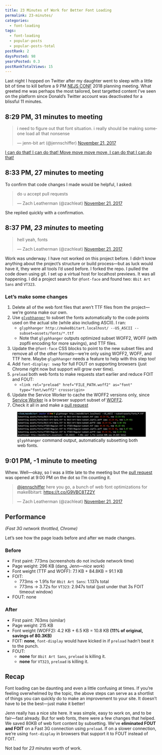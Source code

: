 ```yaml
---
title: 23 Minutes of Work for Better Font Loading
permalink: 23-minutes/
categories:
  - font-loading
tags:
  - font-loading
  - popular-posts
  - popular-posts-total
postRank: 2
daysPosted: 98
yearsPosted: 0.3
postRankTotalViews: 15
---
```


Last night I hopped on Twitter after my daughter went to sleep with a little bit of time to kill before a 9 PM <a href="https://twitter.com/nejsconf">NEJS CONF</a> 2018 planning meeting. What greeted me was perhaps the most tailored, best targetted content I’ve seen on the platform since Donald’s Twitter account was deactivated for a blissful 11 minutes.

## 8:29 PM, 31 minutes to meeting

<blockquote class="twitter-tweet" data-conversation="none" data-lang="en"><p lang="en" dir="ltr">i need to figure out that font situation. i really should be making someone load all that nonsense</p>&mdash; jenn-bit art (@jennschiffer) <a href="https://twitter.com/jennschiffer/status/932798087462088704?ref_src=twsrc%5Etfw">November 21, 2017</a></blockquote>

[I can do that! I can do that! Move move move move, I can do that I can do that!](https://www.youtube.com/watch?v=-rPEguSf35c)

## 8:33 PM, 27 minutes to meeting

To confirm that code changes I made would be helpful, I asked:

<blockquote class="twitter-tweet" data-conversation="none" data-lang="en"><p lang="en" dir="ltr">do u accept pull requests</p>&mdash; Zach Leatherman (@zachleat) <a href="https://twitter.com/zachleat/status/932799222847606785?ref_src=twsrc%5Etfw">November 21, 2017</a></blockquote>

She replied quickly with a confirmation.

## 8:37 PM, _23 minutes_ to meeting

<blockquote class="twitter-tweet" data-conversation="none" data-lang="en"><p lang="en" dir="ltr">hell yeah, fonts</p>&mdash; Zach Leatherman (@zachleat) <a href="https://twitter.com/zachleat/status/932800010923671553?ref_src=twsrc%5Etfw">November 21, 2017</a></blockquote>

Work was underway. I have not worked on this project before. I didn’t know anything about the project’s structure or build process—but as luck would have it, they were all tools I’d used before. I forked the repo. I pulled the code down using git. I set up a virtual host for localhost previews. It was all happening. I did a project search for `@font-face` and found two: `8bit Art Sans` and `VT323`.

### Let’s make some changes

1. Delete all of the web font files that aren’t TTF files from the project—we’re gonna make our own.
1. Use [`glyphhanger`](https://github.com/filamentgroup/glyphhanger) to subset the fonts automatically to the code points used on the actual site (while also including ASCII). I ran:
    * `glyphhanger http://make8bitart.localhost/ --US_ASCII --subset=assets/fonts/*.ttf`
    * Note that `glyphhanger` outputs optimized subset WOFF2, WOFF (with zopfli encoding for more savings), and TTF files.
1. Update the `@font-face` CSS blocks to point to the new subset files and remove all of the other formats—we’re only using WOFF2, WOFF, and TTF here. Maybe `glyphhanger` needs a feature to help with this step too!
1. Add `font-display: swap` for full FOUT on supporting browsers (just Chrome right now but support will grow over time).
1. `preload` both web fonts to make requests start earlier and reduce FOIT and FOUT:
    * `<link rel="preload" href="FILE_PATH.woff2" as="font" type="font/woff2" crossorigin>`
1. Update the Service Worker to cache the WOFF2 versions only, since [Service Worker](https://caniuse.com/#feat=serviceworkers) is a browser support subset of [WOFF2](https://caniuse.com/#feat=woff2).
1. Check it all in and make a [pull request](https://github.com/jennschiffer/make8bitart/pull/62)

<figure>
	<img src="/web/img/posts/make8bitart/glyphhanger.png" alt="" class="primary">
	<figcaption><code>glyphhanger</code> command output, automatically subsetting both web fonts.</figcaption>
</figure>


## 9:01 PM, -1 minute to meeting

Whew. Well—okay, so I was a little late to the meeting but the [pull request](https://github.com/jennschiffer/make8bitart/pull/62) was opened at 9:00 PM on the dot so I’m counting it.

<blockquote class="twitter-tweet" data-cards="hidden" data-lang="en"><p lang="en" dir="ltr"><a href="https://twitter.com/jennschiffer?ref_src=twsrc%5Etfw">@jennschiffer</a> here you go, a bunch of web font optimizations for make8bitart: <a href="https://t.co/G9VBC8TZ2Y">https://t.co/G9VBC8TZ2Y</a></p>&mdash; Zach Leatherman (@zachleat) <a href="https://twitter.com/zachleat/status/932806240685690880?ref_src=twsrc%5Etfw">November 21, 2017</a></blockquote>

## Performance

_(Fast 3G network throttled, Chrome)_

Let’s see how the page loads before and after we made changes.

### Before

* First paint: 773ms (screenshots do not include network time)
* Page weight: 296 KB (dang, Jenn—_nice work_)
* Font weight (TTF and WOFF): 7.1 KB + 84.8KB = 91.1 KB
* FOIT:
  * 773ms -> 1.91s for `8bit Art Sans`: 1.137s total
  * 773ms -> 3.72s for `VT323`: 2.947s total (just under that 3s FOIT timeout window)
* FOUT: none

### After

* First paint: 763ms (similar)
* Page weight: 215 KB
* Font weight (WOFF2): 4.2 KB + 6.5 KB = 10.8 KB **(11% of original, savings of 80.3KB)**
* FOIT: **none**, `font-display` would have kicked in if `preload` hadn’t beat it to the punch.
* FOUT:
  * **none** for `8bit Art Sans`, `preload` is killing it.
  * **none** for `VT323`, `preload` is killing it.

## Recap

Font loading can be daunting and even a little confusing at times. If you’re feeling overwhelmed by the topic, the above steps can serve as a shortlist of things you can quickly do to make an improvement to your site. It doesn’t have to be the best—just make it better!

Jenn really has a nice site here. It was simple, easy to work on, and to be fair—fast already. But for web fonts, there were a few changes that helped. We saved 80KB of web font content by subsetting. We’ve **eliminated FOUT and FOIT** on a Fast 3G connection using `preload`. If on a slower connection, we’re using `font-display` in browsers that support it to FOUT instead of FOIT. 

Not bad for _23 minutes_ worth of work.
